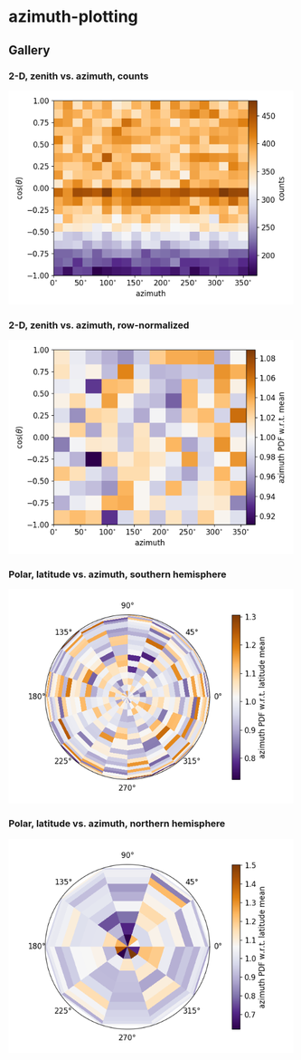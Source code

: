 # azimuth-plotting

## Gallery

### 2-D, zenith vs. azimuth, counts

![plot_zen_v_azi with rownorm=False](plots/2d_counts.png)

### 2-D, zenith vs. azimuth, row-normalized

![plot_zen_v_azi with rownorm=True](plots/2d_rownorm.png)

### Polar, latitude vs. azimuth, southern hemisphere

![plot_polar_view with view='south'](plots/polar_south_earth.png)

### Polar, latitude vs. azimuth, northern hemisphere

![plot_polar_view with view='north'](plots/polar_north_earth.png)
